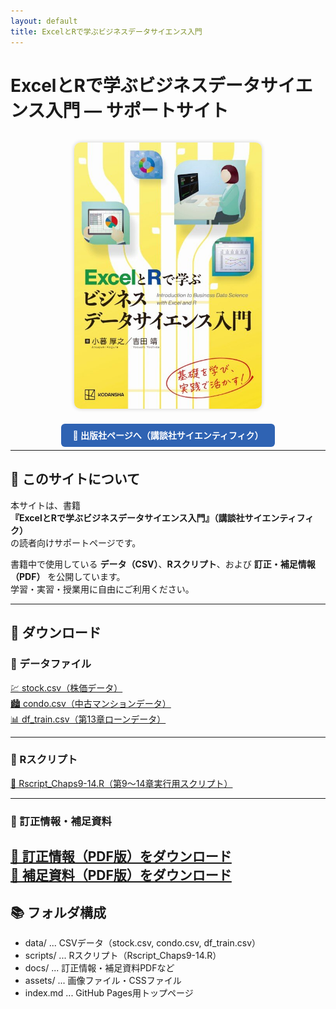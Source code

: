 ```yaml
---
layout: default
title: ExcelとRで学ぶビジネスデータサイエンス入門
---
```


# ExcelとRで学ぶビジネスデータサイエンス入門 ― サポートサイト

<div align="center">
  <img src="assets/images/bdser-cover.jpg" alt="ExcelとRで学ぶビジネスデータサイエンス入門 表紙" width="300px" style="border-radius:10px; box-shadow:0 0 6px rgba(0,0,0,0.2); margin:15px;">
</div>

<p align="center">
  <a href="https://www.kspub.co.jp/book/detail/5411339.html" target="_blank" style="background-color:#2f63b3; color:white; padding:10px 18px; border-radius:6px; text-decoration:none; font-weight:600;">
    📘 出版社ページへ（講談社サイエンティフィク）
  </a>
</p>

---

## 📖 このサイトについて

本サイトは、書籍  
**『ExcelとRで学ぶビジネスデータサイエンス入門』（講談社サイエンティフィク）**  
の読者向けサポートページです。  

書籍中で使用している **データ（CSV）**、**Rスクリプト**、および **訂正・補足情報（PDF）** を公開しています。  
学習・実習・授業用に自由にご利用ください。

---

## 📂 ダウンロード

### 🔹 データファイル
<a href="data/stock.csv" download>💹 stock.csv（株価データ）</a><br>
<a href="data/condo.csv" download>🏙️ condo.csv（中古マンションデータ）</a><br>
<a href="data/df_train.csv" download>📊 df_train.csv（第13章ローンデータ）</a>


---

### 🔹 Rスクリプト
<a href="scripts/Rscript_Chaps9-14.R" download>📘 Rscript_Chaps9-14.R（第9〜14章実行用スクリプト）</a>

---

### 🔹 訂正情報・補足資料
<a href="docs/nme_2025.pdf" download>📝 訂正情報（PDF版）をダウンロード</a><br>
<a href="docs/chap_13_supplementary.pdf" download>📝 補足資料（PDF版）をダウンロード</a>
---

## 📚 フォルダ構成

- data/ ... CSVデータ（stock.csv, condo.csv, df_train.csv）
- scripts/ ... Rスクリプト（Rscript_Chaps9-14.R）
- docs/ ... 訂正情報・補足資料PDFなど
- assets/ ... 画像ファイル・CSSファイル
- index.md ... GitHub Pages用トップページ
